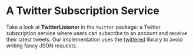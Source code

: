 # A Twitter Subscription Service

Take a look at __TwitterListener__ in the `twitter` package: a Twitter subscription service where users can subscribe to an account and receive their latest tweets. Our implementation uses the [twittered](https://github.com/redouane59/twittered) library to avoid writing fancy JSON requests.
